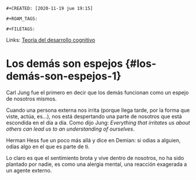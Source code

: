```{=org}
#+CREATED: [2020-11-19 jue 19:15]
```
```{=org}
#+ROAM_TAGS: 
```
```{=org}
#+FILETAGS: 
```
Links: [Teoría del desarrollo
cognitivo](202011201534-teoria_del_desarrollo_cognitivo.org)

# Los demás son espejos {#los-demás-son-espejos-1}

Carl Jung fue el primero en decir que los demás funcionan como un espejo
de nosotros mismos.

Cuando una persona externa nos irrita (porque llega tarde, por la forma
que viste, actúa, es...), nos está despertando una parte de nosotros que
está escondida en el día a día. Como dijo Jung: *Everything that
irritates us about others can lead us to an understanding of ourselves*.

Herman Hess fue un poco más allá y dice en Demian: si odias a alguien,
odias algo en el que es parte de ti.

Lo claro es que el sentimiento brota y vive dentro de nosotros, no ha
sido plantado por nadie, es como una alergia mental, una reacción
exagerada a un agente externo.
